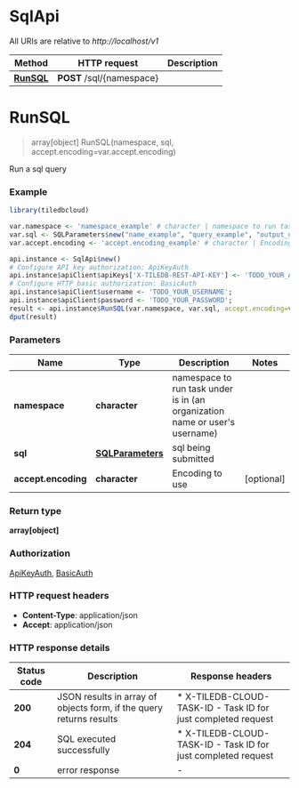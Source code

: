 # SqlApi

All URIs are relative to *http://localhost/v1*

Method | HTTP request | Description
------------- | ------------- | -------------
[**RunSQL**](SqlApi.md#RunSQL) | **POST** /sql/{namespace} | 


# **RunSQL**
> array[object] RunSQL(namespace, sql, accept.encoding=var.accept.encoding)



Run a sql query

### Example
```R
library(tiledbcloud)

var.namespace <- 'namespace_example' # character | namespace to run task under is in (an organization name or user's username)
var.sql <- SQLParameters$new("name_example", "query_example", "output_uri_example", "store_results_example", ResultFormat$new(), list("init_commands_example"), list(123)) # SQLParameters | sql being submitted
var.accept.encoding <- 'accept.encoding_example' # character | Encoding to use

api.instance <- SqlApi$new()
# Configure API key authorization: ApiKeyAuth
api.instance$apiClient$apiKeys['X-TILEDB-REST-API-KEY'] <- 'TODO_YOUR_API_KEY';
# Configure HTTP basic authorization: BasicAuth
api.instance$apiClient$username <- 'TODO_YOUR_USERNAME';
api.instance$apiClient$password <- 'TODO_YOUR_PASSWORD';
result <- api.instance$RunSQL(var.namespace, var.sql, accept.encoding=var.accept.encoding)
dput(result)
```

### Parameters

Name | Type | Description  | Notes
------------- | ------------- | ------------- | -------------
 **namespace** | **character**| namespace to run task under is in (an organization name or user&#39;s username) | 
 **sql** | [**SQLParameters**](SQLParameters.md)| sql being submitted | 
 **accept.encoding** | **character**| Encoding to use | [optional] 

### Return type

**array[object]**

### Authorization

[ApiKeyAuth](../README.md#ApiKeyAuth), [BasicAuth](../README.md#BasicAuth)

### HTTP request headers

 - **Content-Type**: application/json
 - **Accept**: application/json

### HTTP response details
| Status code | Description | Response headers |
|-------------|-------------|------------------|
| **200** | JSON results in array of objects form, if the query returns results |  * X-TILEDB-CLOUD-TASK-ID - Task ID for just completed request <br>  |
| **204** | SQL executed successfully |  * X-TILEDB-CLOUD-TASK-ID - Task ID for just completed request <br>  |
| **0** | error response |  -  |

